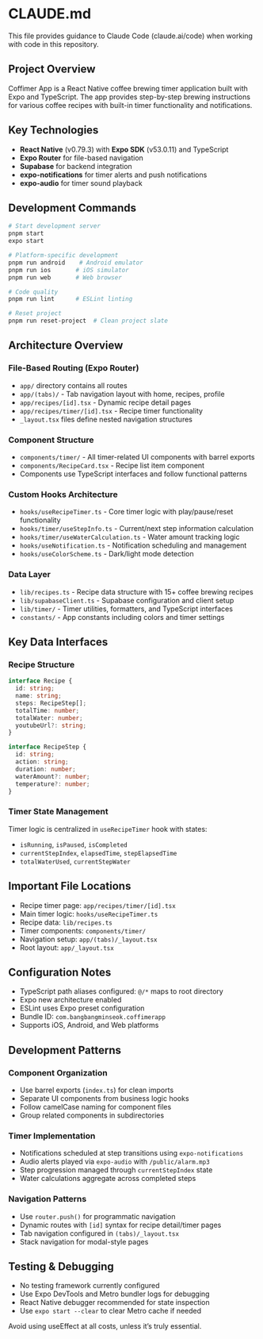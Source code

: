 # CLAUDE.md

This file provides guidance to Claude Code (claude.ai/code) when working with code in this repository.

## Project Overview

Coffimer App is a React Native coffee brewing timer application built with Expo and TypeScript. The app provides step-by-step brewing instructions for various coffee recipes with built-in timer functionality and notifications.

## Key Technologies

- **React Native** (v0.79.3) with **Expo SDK** (v53.0.11) and TypeScript
- **Expo Router** for file-based navigation
- **Supabase** for backend integration
- **expo-notifications** for timer alerts and push notifications
- **expo-audio** for timer sound playback

## Development Commands

```bash
# Start development server
pnpm start
expo start

# Platform-specific development
pnpm run android    # Android emulator
pnpm run ios       # iOS simulator
pnpm run web       # Web browser

# Code quality
pnpm run lint      # ESLint linting

# Reset project
pnpm run reset-project  # Clean project slate
```

## Architecture Overview

### File-Based Routing (Expo Router)

- `app/` directory contains all routes
- `app/(tabs)/` - Tab navigation layout with home, recipes, profile
- `app/recipes/[id].tsx` - Dynamic recipe detail pages
- `app/recipes/timer/[id].tsx` - Recipe timer functionality
- `_layout.tsx` files define nested navigation structures

### Component Structure

- `components/timer/` - All timer-related UI components with barrel exports
- `components/RecipeCard.tsx` - Recipe list item component
- Components use TypeScript interfaces and follow functional patterns

### Custom Hooks Architecture

- `hooks/useRecipeTimer.ts` - Core timer logic with play/pause/reset functionality
- `hooks/timer/useStepInfo.ts` - Current/next step information calculation
- `hooks/timer/useWaterCalculation.ts` - Water amount tracking logic
- `hooks/useNotification.ts` - Notification scheduling and management
- `hooks/useColorScheme.ts` - Dark/light mode detection

### Data Layer

- `lib/recipes.ts` - Recipe data structure with 15+ coffee brewing recipes
- `lib/supabaseClient.ts` - Supabase configuration and client setup
- `lib/timer/` - Timer utilities, formatters, and TypeScript interfaces
- `constants/` - App constants including colors and timer settings

## Key Data Interfaces

### Recipe Structure

```typescript
interface Recipe {
  id: string;
  name: string;
  steps: RecipeStep[];
  totalTime: number;
  totalWater: number;
  youtubeUrl?: string;
}

interface RecipeStep {
  id: string;
  action: string;
  duration: number;
  waterAmount?: number;
  temperature?: number;
}
```

### Timer State Management

Timer logic is centralized in `useRecipeTimer` hook with states:

- `isRunning`, `isPaused`, `isCompleted`
- `currentStepIndex`, `elapsedTime`, `stepElapsedTime`
- `totalWaterUsed`, `currentStepWater`

## Important File Locations

- Recipe timer page: `app/recipes/timer/[id].tsx`
- Main timer logic: `hooks/useRecipeTimer.ts`
- Recipe data: `lib/recipes.ts`
- Timer components: `components/timer/`
- Navigation setup: `app/(tabs)/_layout.tsx`
- Root layout: `app/_layout.tsx`

## Configuration Notes

- TypeScript path aliases configured: `@/*` maps to root directory
- Expo new architecture enabled
- ESLint uses Expo preset configuration
- Bundle ID: `com.bangbangminseok.coffimerapp`
- Supports iOS, Android, and Web platforms

## Development Patterns

### Component Organization

- Use barrel exports (`index.ts`) for clean imports
- Separate UI components from business logic hooks
- Follow camelCase naming for component files
- Group related components in subdirectories

### Timer Implementation

- Notifications scheduled at step transitions using `expo-notifications`
- Audio alerts played via `expo-audio` with `/public/alarm.mp3`
- Step progression managed through `currentStepIndex` state
- Water calculations aggregate across completed steps

### Navigation Patterns

- Use `router.push()` for programmatic navigation
- Dynamic routes with `[id]` syntax for recipe detail/timer pages
- Tab navigation configured in `(tabs)/_layout.tsx`
- Stack navigation for modal-style pages

## Testing & Debugging

- No testing framework currently configured
- Use Expo DevTools and Metro bundler logs for debugging
- React Native debugger recommended for state inspection
- Use `expo start --clear` to clear Metro cache if needed

Avoid using useEffect at all costs, unless it’s truly essential.
